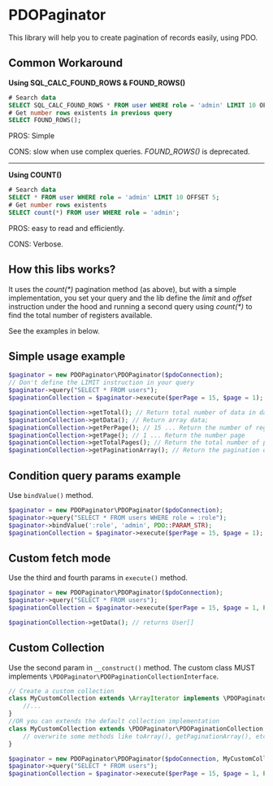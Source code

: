 # PDOPaginator

This library will help you to create pagination of records easily, using PDO.


## Common Workaround
**Using SQL_CALC_FOUND_ROWS & FOUND_ROWS()**

```sql
# Search data
SELECT SQL_CALC_FOUND_ROWS * FROM user WHERE role = 'admin' LIMIT 10 OFFSET 5;
# Get number rows existents in previous query
SELECT FOUND_ROWS();
```
PROS: Simple

CONS: slow when use complex queries. *FOUND_ROWS()* is deprecated. 
***
**Using COUNT()**

```sql
# Search data
SELECT * FROM user WHERE role = 'admin' LIMIT 10 OFFSET 5;
# Get number rows existents
SELECT count(*) FROM user WHERE role = 'admin';
```
PROS: easy to read and efficiently.

CONS: Verbose. 

## How this libs works?
It uses the _count(*)_ pagination method (as above), but with a simple implementation, 
you set your query and the lib define the _limit_ and _offset_ instruction under the hood 
and running a second query using _count(*)_ to find the total number of registers available.

See the examples in below. 

## Simple usage example

```php
$paginator = new PDOPaginator\PDOPaginator($pdoConnection);
// Don't define the LIMIT instruction in your query
$paginator->query("SELECT * FROM users");
$paginationCollection = $paginator->execute($perPage = 15, $page = 1);

$paginationCollection->getTotal(); // Return total number of data in databse;
$paginationCollection->getData(); // Return array data;
$paginationCollection->getPerPage(); // 15 ... Return the number of registers per page
$paginationCollection->getPage(); // 1 ... Return the number page
$paginationCollection->getTotalPages(); // Return the total number of pages
$paginationCollection->getPaginationArray(); // Return the pagination details in array
```


## Condition query params example
Use `bindValue()` method.
```php
$paginator = new PDOPaginator\PDOPaginator($pdoConnection);
$paginator->query("SELECT * FROM users WHERE role = :role");
$paginator->bindValue(':role', 'admin', PDO::PARAM_STR);
$paginationCollection = $paginator->execute($perPage = 15, $page = 1);
```


## Custom fetch mode
Use the third and fourth params in `execute()` method.
```php
$paginator = new PDOPaginator\PDOPaginator($pdoConnection);
$paginator->query("SELECT * FROM users");
$paginationCollection = $paginator->execute($perPage = 15, $page = 1, PDO::FETCH_CLASS, User::class);

$paginationCollection->getData(); // returns User[]
```


## Custom Collection
Use the second param in `__construct()` method. The custom class MUST implements `\PDOPaginator\PDOPaginationCollectionInterface`. 
```php
// Create a custom collection
class MyCustomCollection extends \ArrayIterator implements \PDOPaginator\PDOPaginationCollectionInterface {
    //...
}
//OR you can extends the default collection implementation
class MyCustomCollection extends \PDOPaginator\PDOPaginationCollection {
    // overwrite some methods like toArray(), getPaginationArray(), etc.
}

$paginator = new PDOPaginator\PDOPaginator($pdoConnection, MyCustomCollection::class);
$paginator->query("SELECT * FROM users");
$paginationCollection = $paginator->execute($perPage = 15, $page = 1, PDO::FETCH_CLASS, User::class);
```